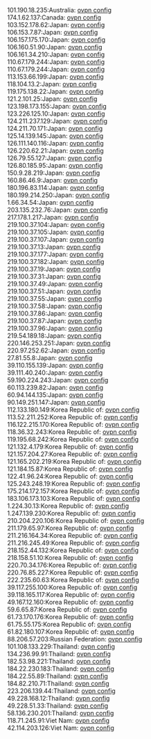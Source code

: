 101.190.18.235:Australia: [ovpn config](vpn/101_190_18_235.ovpn)  
174.1.62.137:Canada: [ovpn config](vpn/174_1_62_137.ovpn)  
103.152.178.62:Japan: [ovpn config](vpn/103_152_178_62.ovpn)  
106.153.7.87:Japan: [ovpn config](vpn/106_153_7_87.ovpn)  
106.157.175.170:Japan: [ovpn config](vpn/106_157_175_170.ovpn)  
106.160.51.90:Japan: [ovpn config](vpn/106_160_51_90.ovpn)  
106.161.34.210:Japan: [ovpn config](vpn/106_161_34_210.ovpn)  
110.67.179.244:Japan: [ovpn config](vpn/110_67_179_244.ovpn)  
110.67.179.244:Japan: [ovpn config](vpn/110_67_179_244.ovpn)  
113.153.66.199:Japan: [ovpn config](vpn/113_153_66_199.ovpn)  
118.104.13.2:Japan: [ovpn config](vpn/118_104_13_2.ovpn)  
119.175.138.22:Japan: [ovpn config](vpn/119_175_138_22.ovpn)  
121.2.101.25:Japan: [ovpn config](vpn/121_2_101_25.ovpn)  
123.198.173.155:Japan: [ovpn config](vpn/123_198_173_155.ovpn)  
123.226.125.10:Japan: [ovpn config](vpn/123_226_125_10.ovpn)  
124.211.237.129:Japan: [ovpn config](vpn/124_211_237_129.ovpn)  
124.211.70.171:Japan: [ovpn config](vpn/124_211_70_171.ovpn)  
125.14.139.145:Japan: [ovpn config](vpn/125_14_139_145.ovpn)  
126.111.140.116:Japan: [ovpn config](vpn/126_111_140_116.ovpn)  
126.220.62.21:Japan: [ovpn config](vpn/126_220_62_21.ovpn)  
126.79.55.127:Japan: [ovpn config](vpn/126_79_55_127.ovpn)  
126.80.185.95:Japan: [ovpn config](vpn/126_80_185_95.ovpn)  
150.9.28.219:Japan: [ovpn config](vpn/150_9_28_219.ovpn)  
160.86.46.9:Japan: [ovpn config](vpn/160_86_46_9.ovpn)  
180.196.83.114:Japan: [ovpn config](vpn/180_196_83_114.ovpn)  
180.199.214.250:Japan: [ovpn config](vpn/180_199_214_250.ovpn)  
1.66.34.54:Japan: [ovpn config](vpn/1_66_34_54.ovpn)  
203.135.232.76:Japan: [ovpn config](vpn/203_135_232_76.ovpn)  
217.178.1.217:Japan: [ovpn config](vpn/217_178_1_217.ovpn)  
219.100.37.104:Japan: [ovpn config](vpn/219_100_37_104.ovpn)  
219.100.37.105:Japan: [ovpn config](vpn/219_100_37_105.ovpn)  
219.100.37.107:Japan: [ovpn config](vpn/219_100_37_107.ovpn)  
219.100.37.13:Japan: [ovpn config](vpn/219_100_37_13.ovpn)  
219.100.37.177:Japan: [ovpn config](vpn/219_100_37_177.ovpn)  
219.100.37.182:Japan: [ovpn config](vpn/219_100_37_182.ovpn)  
219.100.37.19:Japan: [ovpn config](vpn/219_100_37_19.ovpn)  
219.100.37.31:Japan: [ovpn config](vpn/219_100_37_31.ovpn)  
219.100.37.49:Japan: [ovpn config](vpn/219_100_37_49.ovpn)  
219.100.37.51:Japan: [ovpn config](vpn/219_100_37_51.ovpn)  
219.100.37.55:Japan: [ovpn config](vpn/219_100_37_55.ovpn)  
219.100.37.58:Japan: [ovpn config](vpn/219_100_37_58.ovpn)  
219.100.37.86:Japan: [ovpn config](vpn/219_100_37_86.ovpn)  
219.100.37.87:Japan: [ovpn config](vpn/219_100_37_87.ovpn)  
219.100.37.96:Japan: [ovpn config](vpn/219_100_37_96.ovpn)  
219.54.189.18:Japan: [ovpn config](vpn/219_54_189_18.ovpn)  
220.146.253.251:Japan: [ovpn config](vpn/220_146_253_251.ovpn)  
220.97.252.62:Japan: [ovpn config](vpn/220_97_252_62.ovpn)  
27.81.55.8:Japan: [ovpn config](vpn/27_81_55_8.ovpn)  
39.110.155.139:Japan: [ovpn config](vpn/39_110_155_139.ovpn)  
39.111.40.240:Japan: [ovpn config](vpn/39_111_40_240.ovpn)  
59.190.224.243:Japan: [ovpn config](vpn/59_190_224_243.ovpn)  
60.113.239.82:Japan: [ovpn config](vpn/60_113_239_82.ovpn)  
60.94.144.135:Japan: [ovpn config](vpn/60_94_144_135.ovpn)  
90.149.251.147:Japan: [ovpn config](vpn/90_149_251_147.ovpn)  
112.133.180.149:Korea Republic of: [ovpn config](vpn/112_133_180_149.ovpn)  
113.52.211.252:Korea Republic of: [ovpn config](vpn/113_52_211_252.ovpn)  
116.122.215.170:Korea Republic of: [ovpn config](vpn/116_122_215_170.ovpn)  
118.36.32.243:Korea Republic of: [ovpn config](vpn/118_36_32_243.ovpn)  
119.195.68.242:Korea Republic of: [ovpn config](vpn/119_195_68_242.ovpn)  
121.132.4.179:Korea Republic of: [ovpn config](vpn/121_132_4_179.ovpn)  
121.157.204.27:Korea Republic of: [ovpn config](vpn/121_157_204_27.ovpn)  
121.165.202.219:Korea Republic of: [ovpn config](vpn/121_165_202_219.ovpn)  
121.184.15.87:Korea Republic of: [ovpn config](vpn/121_184_15_87.ovpn)  
122.41.96.24:Korea Republic of: [ovpn config](vpn/122_41_96_24.ovpn)  
125.243.248.19:Korea Republic of: [ovpn config](vpn/125_243_248_19.ovpn)  
175.214.172.157:Korea Republic of: [ovpn config](vpn/175_214_172_157.ovpn)  
183.106.173.103:Korea Republic of: [ovpn config](vpn/183_106_173_103.ovpn)  
1.224.30.13:Korea Republic of: [ovpn config](vpn/1_224_30_13.ovpn)  
1.247.139.230:Korea Republic of: [ovpn config](vpn/1_247_139_230.ovpn)  
210.204.220.106:Korea Republic of: [ovpn config](vpn/210_204_220_106.ovpn)  
211.179.65.97:Korea Republic of: [ovpn config](vpn/211_179_65_97.ovpn)  
211.216.164.34:Korea Republic of: [ovpn config](vpn/211_216_164_34.ovpn)  
211.216.245.49:Korea Republic of: [ovpn config](vpn/211_216_245_49.ovpn)  
218.152.44.132:Korea Republic of: [ovpn config](vpn/218_152_44_132.ovpn)  
218.158.51.10:Korea Republic of: [ovpn config](vpn/218_158_51_10.ovpn)  
220.70.34.176:Korea Republic of: [ovpn config](vpn/220_70_34_176.ovpn)  
220.76.85.227:Korea Republic of: [ovpn config](vpn/220_76_85_227.ovpn)  
222.235.60.63:Korea Republic of: [ovpn config](vpn/222_235_60_63.ovpn)  
39.117.255.100:Korea Republic of: [ovpn config](vpn/39_117_255_100.ovpn)  
39.118.165.117:Korea Republic of: [ovpn config](vpn/39_118_165_117.ovpn)  
49.167.12.160:Korea Republic of: [ovpn config](vpn/49_167_12_160.ovpn)  
59.6.65.87:Korea Republic of: [ovpn config](vpn/59_6_65_87.ovpn)  
61.73.170.176:Korea Republic of: [ovpn config](vpn/61_73_170_176.ovpn)  
61.75.55.175:Korea Republic of: [ovpn config](vpn/61_75_55_175.ovpn)  
61.82.180.107:Korea Republic of: [ovpn config](vpn/61_82_180_107.ovpn)  
88.206.57.203:Russian Federation: [ovpn config](vpn/88_206_57_203.ovpn)  
101.108.133.229:Thailand: [ovpn config](vpn/101_108_133_229.ovpn)  
134.236.99.91:Thailand: [ovpn config](vpn/134_236_99_91.ovpn)  
182.53.98.221:Thailand: [ovpn config](vpn/182_53_98_221.ovpn)  
184.22.230.183:Thailand: [ovpn config](vpn/184_22_230_183.ovpn)  
184.22.55.89:Thailand: [ovpn config](vpn/184_22_55_89.ovpn)  
184.82.210.71:Thailand: [ovpn config](vpn/184_82_210_71.ovpn)  
223.206.139.44:Thailand: [ovpn config](vpn/223_206_139_44.ovpn)  
49.228.168.12:Thailand: [ovpn config](vpn/49_228_168_12.ovpn)  
49.228.51.33:Thailand: [ovpn config](vpn/49_228_51_33.ovpn)  
58.136.230.201:Thailand: [ovpn config](vpn/58_136_230_201.ovpn)  
118.71.245.91:Viet Nam: [ovpn config](vpn/118_71_245_91.ovpn)  
42.114.203.126:Viet Nam: [ovpn config](vpn/42_114_203_126.ovpn)  
